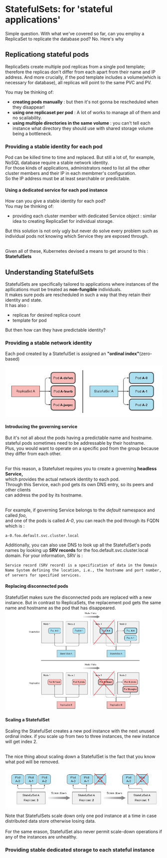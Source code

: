 # StatefulSets: for 'stateful applications' 
Simple question. With what we've covered so far, can you employ a ReplicaSet to replicate the database pod? No. Here's why

## Replicationg stateful pods
ReplicaSets create multiple pod replicas from a single pod template; therefore the replicas don't differ from each apart from their name and IP address.
And more crucially, if the pod template includes a volume(which is necessary for database), all replicas will point to the same PVC and PV. 

You may be thinking of:
- **creating pods manually** : but then it's not gonna be rescheduled when they disappear!
- **using one replicaset per pod** : A lot of works to manage all of them and no scailability. 
- **using multiple directories in the same volume** : you can't tell each instance what directory they should use with shared storage volume being a bottleneck.

### Providing a stable identity for each pod
Pod can be killed time to time and replaced. But still a lot of, for example, NoSQL database require a stable network identity.<br>
For those kinds of applications, administrators need to list all the other cluster members and their IP in each membmer's configuration.<br>
So the IP address must be at least searchable or predictable. <br>

#### Using a dedicated service for each pod instance
How can you give a stable identity for each pod?<br>
You may be thinking of:
- providing each cluster member with dedicated Service object : similar idea to creating ReplicaSet for individual storage. 

But this solution is not only ugly but never do solve every problem such as individual pods not knowing which Service they are exposed through.<br><br>

Given all of these, Kubernetes devised a means to get around to this : **StatefulSets**

## Understanding StatefulSets
StatefulSets are specifically tailored to applications where instances of the apllications must be treated as **non-fungible** individuals.<br>
It makes sure pods are rescheduled in such a way that they retain their identity and state.<br>
It has also :
- replicas for desired replica count 
- template for pod

But then how can they have predictable identity? 

### Providing a stable network identity
Each pod created by a StatefulSet is assigned an **"ordinal index"**(zero-based)<br>

<img src="predictableName.png"><br>

#### Introducing the governing service
But it's not all about the pods having a predictable name and hostname.<br>
stateful pods sometimes need to be addressable by their hostname. <br>
Plus, you would want to operate on a specific pod from the group because<br>
they differ from each other.<br><br>

For this reason, a Statefulset requires you to create a governing **headless Service,**<br>
which provides the actual network identity to each pod.<br>
Through this Service, each pod gets its own DNS entry, so its peers and other clients<br>
can address the pod by its hostname.<br><br>

For example, if governing Service belongs to the *default* namespace and called *foo*,<br>
and one of the pods is called *A-0*, you can reach the pod through its FQDN which is :

    a-0.foo.default.svc.cluster.local

Additionally, you can also use DNS to look up all the StatefulSet's pods names by looking up **SRV records** for the foo.default.svc.cluster.local domain. For your information, SRV is :

    Service record (SRV record) is a specification of data in the Domain Name System defining the location, i.e., the hostname and port number, of servers for specified services.


#### Replacing disconnected pods
StatefulSet makes sure the disconnected pods are replaced with a new instance. But in contrast to ReplicaSets, the replacement pod gets the same name and hostname as the pod that has disappeared. <br>
<img src="replacement.png"><br>


#### Scaling a StatefulSet
Scaling the StatefulSet creates a new pod instance with the next unused ordinal index. if you scale up from two to three instances, the new instance will get index 2.<br><br>

The nice thing about scaling down a StatefulSet is the fact that you know what pod will be removed. <br><br>
<img src="scaledown.png"><br>

Note that StatefulSets scale down only one pod instance at a time in case distributed data store otherwise losing data. <br><br>
For the same erason, StatefulSet also never permit scale-down operations if any of the instances are unhealthy.

### Providing stable dedicated storage to each stateful instance
